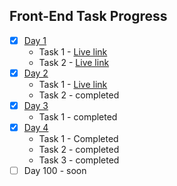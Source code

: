 ## Front-End Task Progress
- [x] [Day 1](Day%201/)
  - Task 1 - [Live link](https://sathya-bloglandingpage.netlify.app/)
  - Task 2 - [Live link](https://sathya-daynightmode.netlify.app/)
- [x] [Day 2](Day%202/)
    - Task 1 - [Live link](https://sathya-socialmedialinks.netlify.app/)
    - Task 2 - completed
- [x] [Day 3](Day%203/)
    - Task 1 - completed
- [x] [Day 4](Day%204/)
    - Task 1 - Completed
    - Task 2 - completed
    - Task 3 - completed
- [ ] Day 100 - soon
